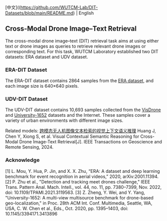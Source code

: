 [中文]((https://github.com/WUTCM-Lab/DIT-Datasets/blob/main/README.md) | English

## Cross-Modal Drone Image–Text Retrieval
The cross-modal drone image–text (DIT) retrieval task aims at using either text or drone images as queries to retrieve relevant drone images or corresponding text. For this task, WUTCM Laboratory established two DIT datasets: ERA dataset and UDV dataset.

### ERA-DIT Dataset 
The ERA-DIT dataset contains 2864 samples from the [ERA dataset](https://lcmou.github.io/ERA_Dataset/), and each image size is 640×640 pixels.

### UDV-DIT Dataset
The UDV-DIT dataset contains 10,693 samples collected from the [VisDrone](https://github.com/VisDrone/VisDrone-Dataset) and [University-1652](https://github.com/layumi/University1652-Baseline) datasets and the Internet. These samples cover a variety of urban environments with different image sizes.

Related models: [跨模态无人机图像文本检索的视觉上下文语义推理](https://ieeexplore.ieee.org/abstract/document/10634572)
Huang J, Chen Y, Xiong S, et al. Visual Contextual Semantic Reasoning for Cross-Modal Drone Image-Text Retrieval[J]. IEEE Transactions on Geoscience and Remote Sensing, 2024.

### Acknowledge
[1] L. Mou, Y. Hua, P. Jin, and X. X. Zhu, “ERA: A dataset and deep learning benchmark for event recognition in aerial videos,” 2020, arXiv:2001.11394.
[2] P. Zhu et al., "Detection and tracking meet drones challenge," IEEE Trans. Pattern Anal.  Mach. Intell., vol. 44, no. 11, pp. 7380–7399, Nov. 2022, doi: 10.1109/TPAMI.2021.3119563.
[3] Z. Zheng, Y. Wei, and Y. Yang, "University-1652: A multi-view multisource benchmark for drone-based geo-localization," in Proc. 28th ACM Int. Conf. Multimedia, Seattle, WA, USA, C. W. Chen et al., Eds., Oct. 2020, pp. 1395–1403, doi: 10.1145/3394171.3413896
